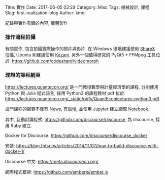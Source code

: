 Title: 實作
Date: 2017-06-05 03:29
Category: Misc
Tags: 機械設計, 課程
Slug: first-realization-blog
Author: kmol

紀錄與實作有關的內容, 實體製作

<!-- PELICAN_END_SUMMARY -->

### 操作流程拍攝

有關實作, 包含拍攝實際操作的照片與影片. 在 Windows 環境建議使用 <a href="https://getsharex.com/">ShareX</a> 拍攝, Ubuntu 則建議使用 <a href="https:// .net/kazam">Kazam</a>. 另外一個值得研究的 PyQt5 + FFMpeg 工具位於: <a href="https://github.com/codeshard/videomorph">https://github.com/codeshard/videomorph</a>

### 理想的課程網頁

<a href="https://lectures.quantecon.org/">https://lectures.quantecon.org/</a> 是一門教授數學與計量經濟學的課程, 分別使用 Python 與 Julia 程式語言, 採用 Python3 的課程教材 pdf 位於: <a href="https://lectures.quantecon.org/_static/pdfs/QuantEconlectures-python3.pdf">https://lectures.quantecon.org/_static/pdfs/QuantEconlectures-python3.pdf</a>.

這門課程的網頁不僅有 <a href="https://quantecon.org/news">News</a>, 有<a href="http://discourse.quantecon.org/">論壇</a>, 並使用 Jupyter 建立網際 <a href="https://quantecon.org/notebooks.html">Notebook</a>.

其中, 互動討論程式: <a href="https://github.com/discourse/discourse">https://github.com/discourse/discourse</a>, 為 discourse, 採用 Ruby 建立.

Docker for Discourse: <a href="https://github.com/discourse/discourse_docker">https://github.com/discourse/discourse_docker</a>

安裝: <a href="https://blog.fntsr.tw/articles/2014/11/07/how-to-build-discourse-with-docker-1/">https://blog.fntsr.tw/articles/2014/11/07/how-to-build-discourse-with-docker-1/</a>

Discourse 中文: <a href="https://meta.discoursecn.org/">https://meta.discoursecn.org/</a>

網際程式框架: <a href="https://github.com/emberjs/ember.js">https://github.com/emberjs/ember.js</a>
